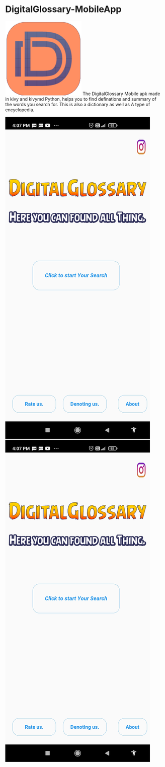 # DigitalGlossary-MobileApp
![picture](screenshots/icon.png)
The DigitalGlossary Mobile apk made in kivy and kivymd Python, helps you to find definations and summary of the words you search for. This is also a dictionary as well as A type of encyclopedia.

![Github logo](screenshots/Screenshot_2020-12-26-16-07-39-521_org.digitalglossary.digitalglossarypro.digitalglossarypro.jpg) ![Github logo](screenshots/Screenshot_2020-12-26-16-07-39-521_org.digitalglossary.digitalglossarypro.digitalglossarypro.jpg)


